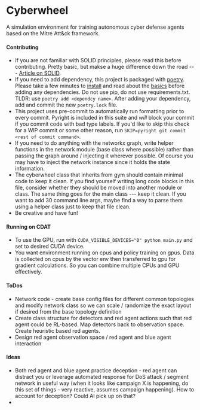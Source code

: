 # Cyberwheel

A simulation environment for training autonomous cyber defense agents based on the Mitre Att&ck framework.

#### Contributing

- If you are not familiar with SOLID principles, please read this before contributing. Pretty basic, but makse a huge difference down the road --- [Article on SOLID](https://medium.com/@iclub-ideahub/the-solid-principles-a-guide-to-writing-maintainable-and-extensible-code-in-python-ecac4ea8d7ee).
- If you need to add dependency, this project is packaged with [poetry](https://python-poetry.org/). Please take a few minutes to [install](https://python-poetry.org/docs/#installation) and read about the [basics](https://python-poetry.org/docs/basic-usage/#specifying-dependencies) before adding any dependencies. Do not use pip, do not use requirements.txt. TLDR: use `poetry add <dependcy name>`. After adding your dependency, add and commit the new `poetry.lock` file.
- This project uses pre-commit to automatically run formatting prior to every commit. Pyright is included in this suite and _will_ block your commit if you commit code with bad type labels. If you'd like to skip this check for a WIP commit or some other reason, run `SKIP=pyright git commit <rest of commit command>`.
- If you need to do anything with the networkx graph, write helper functions in the network module (base class where possible) rather than passing the graph around / injecting it wherever possible. Of course you may have to inject the network instance since it holds the state information.
- The cyberwheel class that inherits from gym should contain minimal code to keep it clean. If you find yourself writing long code blocks in this file, consider whether they should be moved into another module or class. The same thing goes for the main class --- keep it clean. If you want to add 30 command line args, maybe find a way to parse them using a helper class just to keep that file clean.
- Be creative and have fun!

#### Running on CDAT

- To use the GPU, run with ```CUDA_VISIBLE_DEVICES="0" python main.py``` and set to desired CUDA device.
- You want environment running on cpus and policy training on gpus. Data is collected on cpus by the vector env then transferred to gpu for gradient calculations. So you can combine multiple CPUs and GPU effectively.

#### ToDos

- Network code - create base config files for different common topologies and modify network class so we can scale / randomize the exact layout if desired from the base topology definition
- Create class structure for detectors and red agent actions such that red agent could be RL-based. Map detectors back to observation space. Create heuristic based red agents.
- Design red agent observation space / red agent and blue agent interaction

#### Ideas

- Both red agent and blue agent practice deception - red agent can distract you or leverage automated response for DoS attack / segment network in useful way (when it looks like campaign X is happening, do this set of things - very reactive, assumes campaign happening). How to account for deception? Could AI pick up on that?
-
